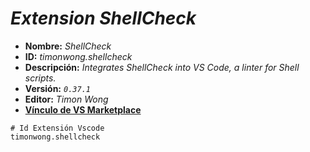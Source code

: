 <!-- Autor: Daniel Benjamin Perez Morales -->
<!-- GitHub: https://github.com/D4nitrix13 -->
<!-- GitLab: https://gitlab.com/D4nitrix13 -->
<!-- Correo electrónico: danielperezdev@proton.me -->

# ***Extension ShellCheck***

- **Nombre:** *ShellCheck*
- **ID:** *timonwong.shellcheck*
- **Descripción:** *Integrates ShellCheck into VS Code, a linter for Shell scripts.*
- **Versión:** *`0.37.1`*
- **Editor:** *Timon Wong*
- **[Vínculo de VS Marketplace](https://marketplace.visualstudio.com/items?itemName=timonwong.shellcheck "https://marketplace.visualstudio.com/items?itemName=timonwong.shellcheck")**

```plaintext
# Id Extensión Vscode
timonwong.shellcheck
```
